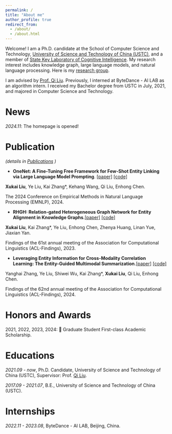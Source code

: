 ```yaml
---
permalink: /
title: "About me"
author_profile: true
redirect_from: 
  - /about/
  - /about.html
---
```

Welcome! I am a Ph.D. candidate at the School of Computer Science and Technology, [University of Science and Technology of China (USTC)](https://ustc.edu.cn/), and a member of [State Key Laboratory of Cognitive Intelligence](https://dm.ustc.edu.cn/). My research interest includes knowledge graph, large language models, and natural language processing. Here is my [research group](https://cogai.bdaa.pro/).

I am advised by [Prof. Qi Liu](http://staff.ustc.edu.cn/~qiliuql/). Previously, I interned at ByteDance - AI LAB as an algorithm intern. I received my Bachelor degree from USTC in July, 2021, and majored in Computer Science and Technology.

News
======
*2024.11*: The homepage is opened!

Publication
======
*(details in [Publications](https://laquabe.github.io/publications/) )*
- **OneNet: A Fine-Tuning Free Framework for Few-Shot Entity Linking via Large Language Model Prompting**. [[paper]](https://arxiv.org/abs/2410.07549) [[code]](https://github.com/laquabe/OneNet)

**Xukai Liu**, Ye Liu, Kai Zhang*, Kehang Wang, Qi Liu, Enhong Chen.

The 2024 Conference on Empirical Methods in Natural Language Processing (EMNLP), 2024.

- **RHGH: Relation-gated Heterogeneous Graph Network for Entity Alignment in Knowledge Graphs**.[[paper]](https://aclanthology.org/2023.findings-acl.553/) [[code]](https://github.com/laquabe/RGHN)

**Xukai Liu**, Kai Zhang*, Ye Liu, Enhong Chen, Zhenya Huang, Linan Yue, Jiaxian Yan.

Findings of the 61st annual meeting of the Association for Computational Linguistics (ACL-Findings), 2023. 

- **Leveraging Entity Information for Cross-Modality Correlation Learning: The Entity-Guided Multimodal Summarization**.[[paper]](https://aclanthology.org/2024.findings-acl.587) [[code]](https://github.com/ApocalypseH/EGMS)

Yanghai Zhang, Ye Liu, Shiwei Wu, Kai Zhang*, **Xukai Liu**, Qi Liu, Enhong Chen.

Findings of the 62nd annual meeting of the Association for Computational Linguistics (ACL-Findings), 2024.

Honors and Awards
======
2021, 2022, 2023, 2024:  🏅 Graduate Student First-class Academic Scholarship.

Educations
======
*2021.09 - now*, Ph.D. Candidate, University of Science and Technology of China (USTC), Supervisor: Prof. [Qi Liu](http://staff.ustc.edu.cn/~qiliuql/).

*2017.09 - 2021.07*, B.E., University of Science and Technology of China (USTC).

Internships
======
*2022.11 - 2023.08*, ByteDance - AI LAB, Beijing, China.

